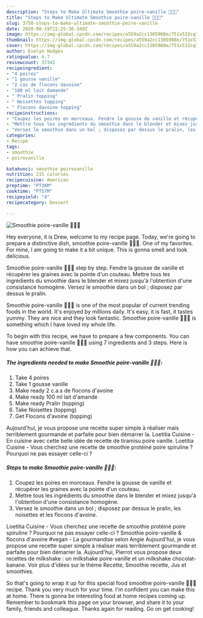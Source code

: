 ```yaml
---
description: "Steps to Make Ultimate Smoothie poire-vanille 🍐🥣🌱"
title: "Steps to Make Ultimate Smoothie poire-vanille 🍐🥣🌱"
slug: 3750-steps-to-make-ultimate-smoothie-poire-vanille
date: 2020-08-19T22:25:36.549Z
image: https://img-global.cpcdn.com/recipes/a559a2cc1305988e/751x532cq70/smoothie-poire-vanille-🍐🥣🌱-photo-principale-de-la-recette.jpg
thumbnail: https://img-global.cpcdn.com/recipes/a559a2cc1305988e/751x532cq70/smoothie-poire-vanille-🍐🥣🌱-photo-principale-de-la-recette.jpg
cover: https://img-global.cpcdn.com/recipes/a559a2cc1305988e/751x532cq70/smoothie-poire-vanille-🍐🥣🌱-photo-principale-de-la-recette.jpg
author: Evelyn Hodges
ratingvalue: 4.7
reviewcount: 37342
recipeingredient:
- "4 poires"
- "1 gousse vanille"
- "2 cas de flocons davoine"
- "100 ml lait damande"
- " Pralin topping"
- " Noisettes topping"
- " Flocons davoine topping"
recipeinstructions:
- "Coupez les poires en morceaux. Fendre la gousse de vanille et récupérer les graines avec la pointe d&#39;un couteau."
- "Mettre tous les ingrédients du smoothie dans le blender et mixez jusqu&#39;à l&#39;obtention d&#39;une consistance homogène."
- "Versez le smoothie dans un bol ; disposez par dessus le pralin, les noisettes et les flocons d&#39;avoine."
categories:
- Recipe
tags:
- smoothie
- poirevanille

katakunci: smoothie poirevanille 
nutrition: 215 calories
recipecuisine: American
preptime: "PT36M"
cooktime: "PT57M"
recipeyield: "4"
recipecategory: Dessert

---
```



![Smoothie poire-vanille 🍐🥣🌱](https://img-global.cpcdn.com/recipes/a559a2cc1305988e/751x532cq70/smoothie-poire-vanille-🍐🥣🌱-photo-principale-de-la-recette.jpg)

Hey everyone, it is Drew, welcome to my recipe page. Today, we're going to prepare a distinctive dish, smoothie poire-vanille 🍐🥣🌱. One of my favorites. For mine, I am going to make it a bit unique. This is gonna smell and look delicious.

Smoothie poire-vanille 🍐🥣🌱 step by step. Fendre la gousse de vanille et récupérer les graines avec la pointe d&#39;un couteau. Mettre tous les ingrédients du smoothie dans le blender et mixez jusqu&#39;à l&#39;obtention d&#39;une consistance homogène. Versez le smoothie dans un bol ; disposez par dessus le pralin.

Smoothie poire-vanille 🍐🥣🌱 is one of the most popular of current trending foods in the world. It's enjoyed by millions daily. It's easy, it is fast, it tastes yummy. They are nice and they look fantastic. Smoothie poire-vanille 🍐🥣🌱 is something which I have loved my whole life.


To begin with this recipe, we have to prepare a few components. You can have smoothie poire-vanille 🍐🥣🌱 using 7 ingredients and 3 steps. Here is how you can achieve that.

<!--inarticleads1-->

##### The ingredients needed to make Smoothie poire-vanille 🍐🥣🌱:

1. Take 4 poires
1. Take 1 gousse vanille
1. Make ready 2 c.a.s de flocons d&#39;avoine
1. Make ready 100 ml lait d&#39;amande
1. Make ready  Pralin (topping)
1. Take  Noisettes (topping)
1. Get  Flocons d&#39;avoine (topping)


Aujourd&#39;hui, je vous propose une recette super simple à réaliser mais terriblement gourmande et parfaite pour bien démarrer la. Loetitia Cuisine - En cuisine avec cette belle idée de recette de tiramisu poire vanille. Loetitia Cuisine - Vous cherchez une recette de smoothie protéiné poire spiruline ? Pourquoi ne pas essayer celle-ci ? 

<!--inarticleads2-->

##### Steps to make Smoothie poire-vanille 🍐🥣🌱:

1. Coupez les poires en morceaux. Fendre la gousse de vanille et récupérer les graines avec la pointe d&#39;un couteau.
1. Mettre tous les ingrédients du smoothie dans le blender et mixez jusqu&#39;à l&#39;obtention d&#39;une consistance homogène.
1. Versez le smoothie dans un bol ; disposez par dessus le pralin, les noisettes et les flocons d&#39;avoine.


Loetitia Cuisine - Vous cherchez une recette de smoothie protéiné poire spiruline ? Pourquoi ne pas essayer celle-ci ? Smoothie poire-vanille &amp; flocons d&#39;avoine #vegan - La gourmandise selon Angie Aujourd&#39;hui, je vous propose une recette super simple à réaliser mais terriblement gourmande et parfaite pour bien démarrer la. Aujourd&#39;hui, Pierrot vous propose deux recettes de milkshake : un milkshake poire-vanille et un milkshake chocolat-banane. Voir plus d&#39;idées sur le thème Recette, Smoothie recette, Jus et smoothies. 

So that's going to wrap it up for this special food smoothie poire-vanille 🍐🥣🌱 recipe. Thank you very much for your time. I'm confident you can make this at home. There is gonna be interesting food at home recipes coming up. Remember to bookmark this page on your browser, and share it to your family, friends and colleague. Thanks again for reading. Go on get cooking!
